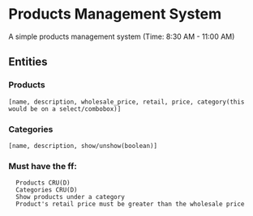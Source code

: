 # Products Management System
A simple products management system (Time: 8:30 AM - 11:00 AM)

## Entities
### Products
    [name, description, wholesale_price, retail, price, category(this would be on a select/combobox)]
### Categories
    [name, description, show/unshow(boolean)]

### Must have the ff:
	  Products CRU(D)
	  Categories CRU(D)
	  Show products under a category
	  Product's retail price must be greater than the wholesale price
